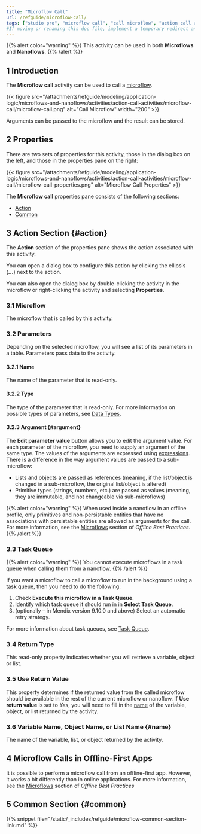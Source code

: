```yaml
---
title: "Microflow Call"
url: /refguide/microflow-call/
tags: ["studio pro", "microflow call", "call microflow", "action call activities"]
#If moving or renaming this doc file, implement a temporary redirect and let the respective team know they should update the URL in the product. See Mapping to Products for more details.
---
```


{{% alert color="warning" %}}
This activity can be used in both **Microflows** and **Nanoflows**.
{{% /alert %}}

## 1 Introduction

The **Microflow call** activity can be used to call a [microflow](/refguide/microflows/). 

{{< figure src="/attachments/refguide/modeling/application-logic/microflows-and-nanoflows/activities/action-call-activities/microflow-call/microflow-call.png" alt="Call Microflow"   width="200"  >}}

Arguments can be passed to the microflow and the result can be stored.

## 2 Properties

There are two sets of properties for this activity, those in the dialog box on the left, and those in the properties pane on the right:

{{< figure src="/attachments/refguide/modeling/application-logic/microflows-and-nanoflows/activities/action-call-activities/microflow-call/microflow-call-properties.png" alt="Microflow Call Properties" >}}

The **Microflow call** properties pane consists of the following sections:

* [Action](#action)
* [Common](#common)

## 3 Action Section {#action}

The **Action** section of the properties pane shows the action associated with this activity.

You can open a dialog box to configure this action by clicking the ellipsis (**…**) next to the action.

You can also open the dialog box by double-clicking the activity in the microflow or right-clicking the activity and selecting **Properties**.

### 3.1 Microflow

The microflow that is called by this activity. 

### 3.2 Parameters

Depending on the selected microflow, you will see a list of its parameters in a table. Parameters pass data to the activity. 

#### 3.2.1 Name

The name of the parameter that is read-only.

#### 3.2.2 Type

The type of the parameter that is read-only. For more information on possible types of parameters, see [Data Types](/refguide/data-types/). 

#### 3.2.3 Argument {#argument}

The **Edit parameter value** button allows you to edit the argument value. For each parameter of the microflow, you need to supply an argument of the same type. The values of the arguments are expressed using [expressions](/refguide/expressions/). There is a difference in the way argument values are passed to a sub-microflow:

* Lists and objects are passed as references (meaning, if the list/object is changed in a sub-microflow, the original list/object is altered)
* Primitive types (strings, numbers, etc.) are passed as values (meaning, they are immutable, and not changeable via sub-microflows)

{{% alert color="warning" %}}
When used inside a nanoflow in an offline profile, only primitives and non-persistable entities that have no associations with persistable entities are allowed as arguments for the call. For more information, see the [Microflows](/refguide/mobile/using-mobile-capabilities/offlinefirst-data/best-practices/#microflows) section of *Offline Best Practices*.
{{% /alert %}}

### 3.3 Task Queue

{{% alert color="warning" %}}
You cannot execute microflows in a task queue when calling them from a nanoflow.
{{% /alert %}}

If you want a microflow to call a microflow to run in the background using a task queue, then you need to do the following:

1. Check **Execute this microflow in a Task Queue**.
2. Identify which task queue it should run in in **Select Task Queue**.
3. (optionally – in Mendix version 9.10.0 and above) Select an automatic retry strategy.

For more information about task queues, see [Task Queue](/refguide/task-queue/).

### 3.4 Return Type

This read-only property indicates whether you will retrieve a variable, object or list. 

### 3.5 Use Return Value

This property determines if the returned value from the called microflow should be available in the rest of the current microflow or nanoflow. If **Use return value** is set to *Yes*, you will need to fill in the [name](#name) of the variable, object, or list returned by the activity.

### 3.6 Variable Name, Object Name, or List Name {#name}

The name of the variable, list, or object returned by the activity.

## 4 Microflow Calls in Offline-First Apps

It is possible to perform a microflow call from an offline-first app. However, it works a bit differently than in online applications. For more information, see the [Microflows](/refguide/mobile/using-mobile-capabilities/offlinefirst-data/best-practices/#microflows) section of *Offline Best Practices*

## 5 Common Section {#common}

{{% snippet file="/static/_includes/refguide/microflow-common-section-link.md" %}}

